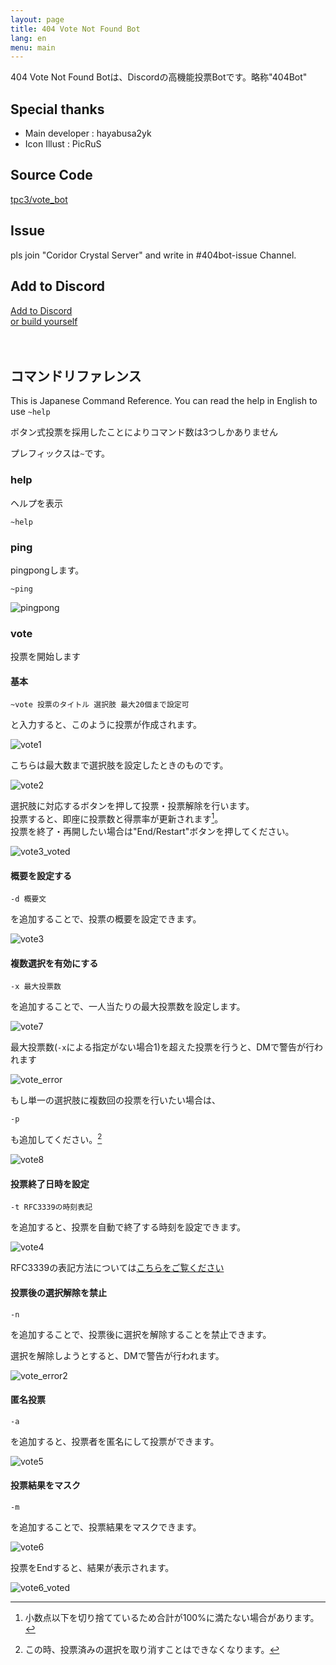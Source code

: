 ```yaml
---
layout: page
title: 404 Vote Not Found Bot
lang: en
menu: main
---
```


404 Vote Not Found Botは、Discordの高機能投票Botです。略称"404Bot"

## Special thanks

- Main developer : hayabusa2yk
- Icon Illust : PicRuS

## Source Code

[tpc3/vote_bot](https://github.com/tpc3/vote_bot)

## Issue

pls join "Coridor Crystal Server" and write in #404bot-issue Channel.

## Add to Discord

<div class="dropdown">
  <a button class="dropbtn" href="https://discord.com/api/oauth2/authorize?client_id=695142789108989993&permissions=274878220352&scope=bot">Add to Discord</a>
  <div class="dropdown-content" style="width: 170px;">
    <a href="https://github.com/tpc3/vote_bot">or build yourself</a>
  </div>
</div><br><br>

## コマンドリファレンス

This is Japanese Command Reference. You can read the help in English to use `~help`

ボタン式投票を採用したことによりコマンド数は3つしかありません

プレフィックスは`~`です。
### help

ヘルプを表示
```
~help
```

### ping
pingpongします。
```
~ping
```
![pingpong](/images/404_reference/ping.png)

### vote
投票を開始します

#### 基本
```
~vote 投票のタイトル 選択肢 最大20個まで設定可
```
と入力すると、このように投票が作成されます。

![vote1](/images/404_reference/vote1.png)

こちらは最大数まで選択肢を設定したときのものです。

![vote2](/images/404_reference/vote2.png)

選択肢に対応するボタンを押して投票・投票解除を行います。  
投票すると、即座に投票数と得票率が更新されます[^1]。  
投票を終了・再開したい場合は"End/Restart"ボタンを押してください。

![vote3_voted](/images/404_reference/vote3_voted.png)

#### 概要を設定する

```
-d 概要文
```
を追加することで、投票の概要を設定できます。

![vote3](/images/404_reference/vote3.png)

#### 複数選択を有効にする

```
-x 最大投票数
```
を追加することで、一人当たりの最大投票数を設定します。

![vote7](/images/404_reference/vote7.png)

最大投票数(`-x`による指定がない場合1)を超えた投票を行うと、DMで警告が行われます

![vote_error](/images/404_reference/vote_error.png)

もし単一の選択肢に複数回の投票を行いたい場合は、
```
-p
```
も追加してください。[^2]

![vote8](/images/404_reference/vote8.png)

#### 投票終了日時を設定

```
-t RFC3339の時刻表記
```
を追加すると、投票を自動で終了する時刻を設定できます。

![vote4](/images/404_reference/vote4.png)

RFC3339の表記方法については[こちらをご覧ください](https://wiki.suikawiki.org/n/RFC%203339%E3%81%AE%E6%97%A5%E4%BB%98%E5%BD%A2%E5%BC%8F)

#### 投票後の選択解除を禁止

```
-n
```
を追加することで、投票後に選択を解除することを禁止できます。

選択を解除しようとすると、DMで警告が行われます。

![vote_error2](/images/404_reference/vote_error2.png)

#### 匿名投票

```
-a
```
を追加すると、投票者を匿名にして投票ができます。

![vote5](/images/404_reference/vote5.png)

#### 投票結果をマスク

```
-m
```
を追加することで、投票結果をマスクできます。

![vote6](/images/404_reference/vote6.png)

投票をEndすると、結果が表示されます。

![vote6_voted](/images/404_reference/vote6_voted.png)


[^1]: 小数点以下を切り捨てているため合計が100%に満たない場合があります。
[^2]: この時、投票済みの選択を取り消すことはできなくなります。